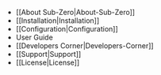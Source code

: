 * [[About Sub-Zero|About-Sub-Zero]]
* [[Installation|Installation]]
* [[Configuration|Configuration]]
* User Guide
* [[Developers Corner|Developers-Corner]]
* [[Support|Support]]
* [[License|License]]